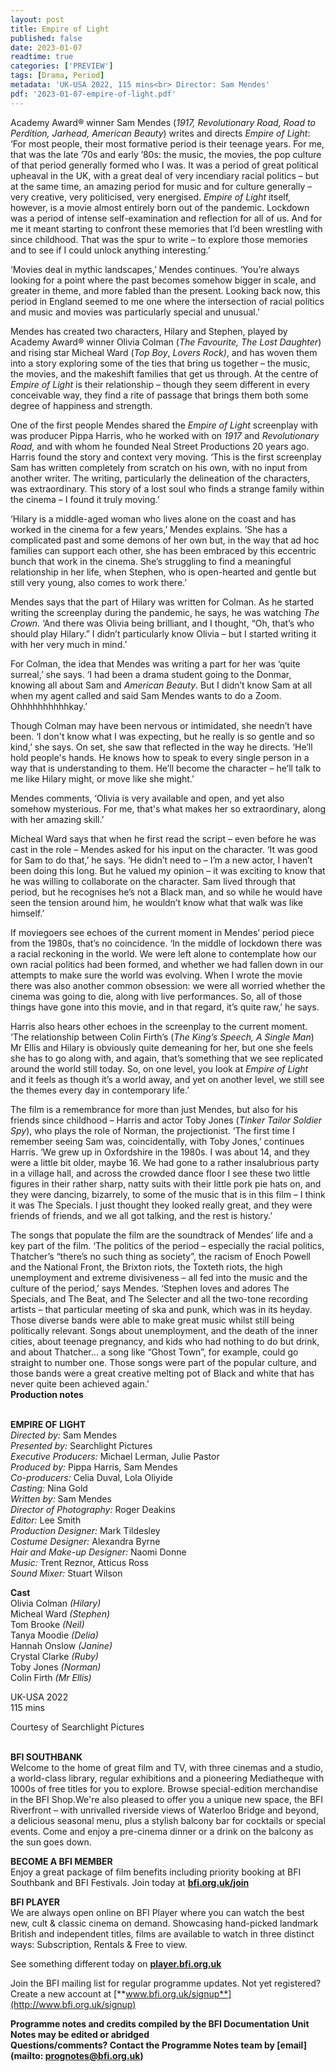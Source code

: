 ```yaml
---
layout: post
title: Empire of Light
published: false
date: 2023-01-07
readtime: true
categories: ['PREVIEW']
tags: [Drama, Period]
metadata: 'UK-USA 2022, 115 mins<br> Director: Sam Mendes'
pdf: '2023-01-07-empire-of-light.pdf'
---
```


Academy Award® winner Sam Mendes (_1917, Revolutionary Road, Road to Perdition, Jarhead, American Beauty_) writes and directs _Empire of Light_: ‘For most people, their most formative period is their teenage years. For me, that was the late ’70s and early ’80s: the music, the movies, the pop culture of that period generally formed who I was. It was a period of great political upheaval in the UK, with a great deal of very incendiary racial politics – but at the same time, an amazing period for music and for culture generally – very creative, very politicised, very energised. _Empire of Light_ itself, however, is a movie almost entirely born out of the pandemic. Lockdown was a period of intense self-examination and reflection for all of us. And for me it meant starting to confront these memories that I’d been wrestling with since childhood. That was the spur to write – to explore those memories and to see if I could unlock anything interesting.’

‘Movies deal in mythic landscapes,’ Mendes continues. ‘You’re always looking for a point where the past becomes somehow bigger in scale, and greater in theme, and more fabled than the present. Looking back now, this period in England seemed to me one where the intersection of racial politics and music and movies was particularly special and unusual.’

Mendes has created two characters, Hilary and Stephen, played by Academy Award® winner Olivia Colman (_The Favourite, The Lost Daughter_) and rising star Micheal Ward (_Top Boy_, _Lovers Rock)_, and has woven them into a story exploring some of the ties that bring us together – the music, the movies, and the makeshift families that get us through. At the centre of _Empire of Light_ is their relationship – though they seem different in every conceivable way, they find a rite of passage that brings them both some degree of happiness and strength.

One of the first people Mendes shared the _Empire of Light_ screenplay with was producer Pippa Harris, who he worked with on _1917_ and _Revolutionary Road,_ and with whom he founded Neal Street Productions 20 years ago. Harris found the story and context very moving. ‘This is the first screenplay Sam has written completely from scratch on his own, with no input from another writer. The writing, particularly the delineation of the characters, was extraordinary. This story of a lost soul who finds a strange family within the cinema – I found it truly moving.’

‘Hilary is a middle-aged woman who lives alone on the coast and has worked in the cinema for a few years,’ Mendes explains. ‘She has a complicated past and some demons of her own but, in the way that ad hoc families can support each other, she has been embraced by this eccentric bunch that work in the cinema. She’s struggling to find a meaningful relationship in her life, when Stephen, who is open-hearted and gentle but still very young, also comes to work there.’

Mendes says that the part of Hilary was written for Colman. As he started writing the screenplay during the pandemic, he says, he was watching  _The Crown._ ‘And there was Olivia being brilliant, and I thought, “Oh, that’s who should play Hilary.” I didn’t particularly know Olivia – but I started writing it with her very much in mind.’

For Colman, the idea that Mendes was writing a part for her was ‘quite surreal,’ she says. ‘I had been a drama student going to the Donmar, knowing all about Sam and _American Beauty_. But I didn’t know Sam at all when my agent called and said Sam Mendes wants to do a Zoom. Ohhhhhhhhhhkay.’

Though Colman may have been nervous or intimidated, she needn’t have been. ‘I don't know what I was expecting, but he really is so gentle and so kind,’ she says. On set, she saw that reflected in the way he directs. ‘He’ll hold people's hands. He knows how to speak to every single person in a way that is understanding to them. He’ll become the character – he’ll talk to me like Hilary might, or move like she might.’

Mendes comments, ‘Olivia is very available and open, and yet also somehow mysterious. For me, that's what makes her so extraordinary, along with her amazing skill.’

Micheal Ward says that when he first read the script – even before he was cast in the role – Mendes asked for his input on the character. ‘It was good for Sam to do that,’ he says. ‘He didn’t need to – I’m a new actor, I haven’t been doing this long. But he valued my opinion – it was exciting to know that he was willing to collaborate on the character. Sam lived through that period, but he recognises he’s not a Black man, and so while he would have seen the tension around him, he wouldn’t know what that walk was like himself.’

If moviegoers see echoes of the current moment in Mendes’ period piece from the 1980s, that’s no coincidence. ‘In the middle of lockdown there was a racial reckoning in the world. We were left alone to contemplate how our own racial politics had been formed, and whether we had fallen down in our attempts to make sure the world was evolving. When I wrote the movie there was also another common obsession: we were all worried whether the cinema was going to die, along with live performances. So, all of those things have gone into this movie, and in that regard, it’s quite raw,’ he says.

Harris also hears other echoes in the screenplay to the current moment. ‘The relationship between Colin Firth’s (_The King’s Speech, A Single Man_) Mr Ellis and Hilary is obviously quite demeaning for her, but one she feels she has to go along with, and again, that’s something that we see replicated around the world still today. So, on one level, you look at _Empire of Light_ and it feels as though it’s a world away, and yet on another level, we still see the themes every day in contemporary life.’

The film is a remembrance for more than just Mendes, but also for his friends since childhood – Harris and actor Toby Jones (_Tinker Tailor Soldier Spy_), who plays the role of Norman, the projectionist. ‘The first time I remember seeing Sam was, coincidentally, with Toby Jones,’ continues Harris. ‘We grew up in Oxfordshire in the 1980s. I was about 14, and they were a little bit older, maybe 16. We had gone to a rather insalubrious party in a village hall, and across the crowded dance floor I see these two little figures in their rather sharp, natty suits with their little pork pie hats on, and they were dancing, bizarrely, to some of the music that is in this film – I think it was The Specials. I just thought they looked really great, and they were friends of friends, and we all got talking, and the rest is history.’

The songs that populate the film are the soundtrack of Mendes’ life and a key part of the film. ‘The politics of the period – especially the racial politics, Thatcher’s “there’s no such thing as society”, the racism of Enoch Powell and the National Front, the Brixton riots, the Toxteth riots, the high unemployment and extreme divisiveness – all fed into the music and the culture of the period,’ says Mendes. ‘Stephen loves and adores The Specials, and The Beat, and The Selecter and all the two-tone recording artists – that particular meeting of ska and punk, which was in its heyday. Those diverse bands were able to make great music whilst still being politically relevant. Songs about unemployment, and the death of the inner cities, about teenage pregnancy, and kids who had nothing to do but drink, and about Thatcher… a song like “Ghost Town”, for example, could go straight to number one. Those songs were part of the popular culture, and those bands were a great creative melting pot of Black and white that has never quite been achieved again.’  
**Production notes**
<br><br>

**EMPIRE OF LIGHT**<br>
_Directed by:_ Sam Mendes<br>
_Presented by:_ Searchlight Pictures<br>
_Executive Producers:_ Michael Lerman, Julie Pastor<br>
_Produced by:_ Pippa Harris, Sam Mendes<br>
_Co-producers:_ Celia Duval, Lola Oliyide<br>
_Casting:_ Nina Gold<br>
_Written by:_ Sam Mendes<br>
_Director of Photography:_ Roger Deakins<br>
_Editor:_ Lee Smith<br>
_Production Designer:_ Mark Tildesley<br>
_Costume Designer:_ Alexandra Byrne<br>
_Hair and Make-up Designer:_ Naomi Donne<br>
_Music:_ Trent Reznor, Atticus Ross<br>
_Sound Mixer:_ Stuart Wilson<br>

**Cast**<br>
Olivia Colman _(Hilary)_<br>
Micheal Ward _(Stephen)_<br>
Tom Brooke _(Neil)_<br>
Tanya Moodie _(Delia)_<br>
Hannah Onslow _(Janine)_<br>
Crystal Clarke _(Ruby)_<br>
Toby Jones _(Norman)_<br>
Colin Firth _(Mr Ellis)_<br>

UK-USA 2022<br>
115 mins<br>

Courtesy of Searchlight Pictures<br>
<br>

**BFI SOUTHBANK**  
Welcome to the home of great film and TV, with three cinemas and a studio, a world-class library, regular exhibitions and a pioneering Mediatheque with 1000s of free titles for you to explore. Browse special-edition merchandise in the BFI Shop.We&#39;re also pleased to offer you a unique new space, the BFI Riverfront – with unrivalled riverside views of Waterloo Bridge and beyond, a delicious seasonal menu, plus a stylish balcony bar for cocktails or special events. Come and enjoy a pre-cinema dinner or a drink on the balcony as the sun goes down.  

**BECOME A BFI MEMBER**  
Enjoy a great package of film benefits including priority booking at BFI Southbank and BFI Festivals. Join today at [**bfi.org.uk/join**](http://www.bfi.org.uk/join)  

**BFI PLAYER**  
 We are always open online on BFI Player where you can watch the best new, cult &amp; classic cinema on demand. Showcasing hand-picked landmark British and independent titles, films are available to watch in three distinct ways: Subscription, Rentals &amp; Free to view.  

See something different today on [**player.bfi.org.uk**](https://player.bfi.org.uk)  

Join the BFI mailing list for regular programme updates. Not yet registered? Create a new account at [**www.bfi.org.uk/signup**](http://www.bfi.org.uk/signup)

**Programme notes and credits compiled by the BFI Documentation Unit  
Notes may be edited or abridged  
Questions/comments? Contact the Programme Notes team by [email](mailto: prognotes@bfi.org.uk)**

<!--stackedit_data:
eyJoaXN0b3J5IjpbLTM4ODk4NjE5Ml19
-->
